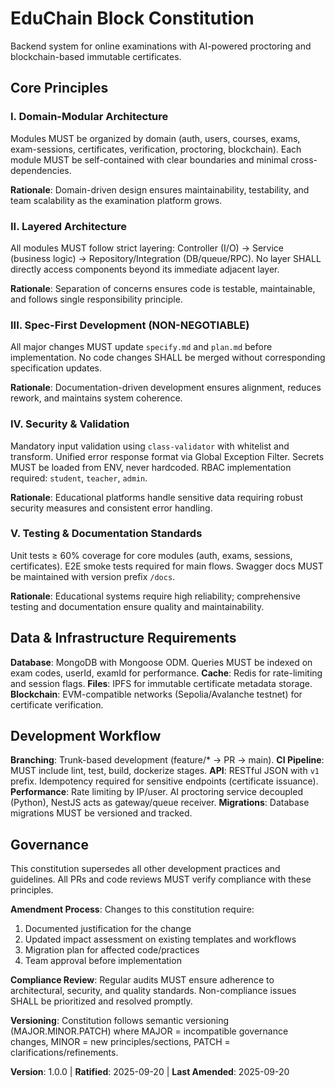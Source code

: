 <!--
SYNC IMPACT REPORT
Version change: Initial creation → 1.0.0
Constitution scope: Backend system for online examinations with AI-powered proctoring and blockchain-based immutable certificates

Principles defined:
- I. Domain-Modular Architecture (modules organized by domain with clear boundaries)
- II. Layered Architecture (Controller → Service → Repository/Integration layering)
- III. Spec-First Development (NON-NEGOTIABLE - spec updates before code changes)
- IV. Security & Validation (input validation, RBAC, unified error handling)
- V. Testing & Documentation Standards (60% coverage, E2E tests, Swagger docs)

Sections added:
- Data & Infrastructure Requirements (MongoDB, Redis, IPFS, EVM-compatible blockchain)
- Development Workflow (trunk-based, CI pipeline, RESTful API with v1 prefix)
- Governance (amendment process, compliance review, semantic versioning)

Templates review status:
✅ plan-template.md - Constitution Check section aligns with new governance requirements
✅ spec-template.md - No changes needed, focuses on user requirements without implementation details
✅ tasks-template.md - TDD approach aligns with testing standards in constitution
✅ agent-file-template.md - Generic template structure compatible with domain-modular architecture

Follow-up TODOs: None - all placeholders resolved
-->

# EduChain Block Constitution

Backend system for online examinations with AI-powered proctoring and blockchain-based immutable certificates.

## Core Principles

### I. Domain-Modular Architecture

Modules MUST be organized by domain (auth, users, courses, exams, exam-sessions, certificates, verification, proctoring, blockchain). Each module MUST be self-contained with clear boundaries and minimal cross-dependencies.

**Rationale**: Domain-driven design ensures maintainability, testability, and team scalability as the examination platform grows.

### II. Layered Architecture

All modules MUST follow strict layering: Controller (I/O) → Service (business logic) → Repository/Integration (DB/queue/RPC). No layer SHALL directly access components beyond its immediate adjacent layer.

**Rationale**: Separation of concerns ensures code is testable, maintainable, and follows single responsibility principle.

### III. Spec-First Development (NON-NEGOTIABLE)

All major changes MUST update `specify.md` and `plan.md` before implementation. No code changes SHALL be merged without corresponding specification updates.

**Rationale**: Documentation-driven development ensures alignment, reduces rework, and maintains system coherence.

### IV. Security & Validation

Mandatory input validation using `class-validator` with whitelist and transform. Unified error response format via Global Exception Filter. Secrets MUST be loaded from ENV, never hardcoded. RBAC implementation required: `student`, `teacher`, `admin`.

**Rationale**: Educational platforms handle sensitive data requiring robust security measures and consistent error handling.

### V. Testing & Documentation Standards

Unit tests ≥ 60% coverage for core modules (auth, exams, sessions, certificates). E2E smoke tests required for main flows. Swagger docs MUST be maintained with version prefix `/docs`.

**Rationale**: Educational systems require high reliability; comprehensive testing and documentation ensure quality and maintainability.

## Data & Infrastructure Requirements

**Database**: MongoDB with Mongoose ODM. Queries MUST be indexed on exam codes, userId, examId for performance.
**Cache**: Redis for rate-limiting and session flags.
**Files**: IPFS for immutable certificate metadata storage.
**Blockchain**: EVM-compatible networks (Sepolia/Avalanche testnet) for certificate verification.

## Development Workflow

**Branching**: Trunk-based development (feature/\* → PR → main).
**CI Pipeline**: MUST include lint, test, build, dockerize stages.
**API**: RESTful JSON with `v1` prefix. Idempotency required for sensitive endpoints (certificate issuance).
**Performance**: Rate limiting by IP/user. AI proctoring service decoupled (Python), NestJS acts as gateway/queue receiver.
**Migrations**: Database migrations MUST be versioned and tracked.

## Governance

This constitution supersedes all other development practices and guidelines. All PRs and code reviews MUST verify compliance with these principles.

**Amendment Process**: Changes to this constitution require:

1. Documented justification for the change
2. Updated impact assessment on existing templates and workflows
3. Migration plan for affected code/practices
4. Team approval before implementation

**Compliance Review**: Regular audits MUST ensure adherence to architectural, security, and quality standards. Non-compliance issues SHALL be prioritized and resolved promptly.

**Versioning**: Constitution follows semantic versioning (MAJOR.MINOR.PATCH) where MAJOR = incompatible governance changes, MINOR = new principles/sections, PATCH = clarifications/refinements.

**Version**: 1.0.0 | **Ratified**: 2025-09-20 | **Last Amended**: 2025-09-20
